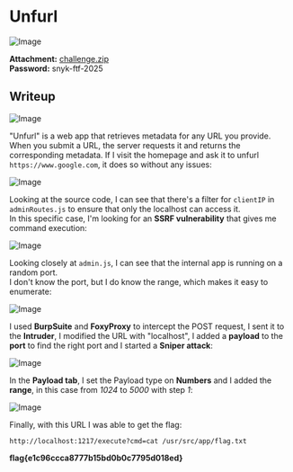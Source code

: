 # Unfurl
![Image](https://github.com/user-attachments/assets/95aef574-bae7-46c2-aab7-d6b2b50bc989)

**Attachment:** [challenge.zip](https://github.com/user-attachments/files/19055047/challenge.zip)  
**Password:** snyk-ftf-2025

## Writeup

![Image](https://github.com/user-attachments/assets/727cf9ff-8a67-4873-be48-c10cddbc877c)

"Unfurl" is a web app that retrieves metadata for any URL you provide. When you submit a URL, the server requests it and returns the corresponding metadata. If I visit the homepage and ask it to unfurl `https://www.google.com`, it does so without any issues:

![Image](https://github.com/user-attachments/assets/0641a53b-e7fd-4069-8072-a08e35c753f9)

Looking at the source code, I can see that there's a filter for `clientIP` in `adminRoutes.js` to ensure that only the localhost can access it.  
In this specific case, I'm looking for an **SSRF vulnerability** that gives me command execution:

![Image](https://github.com/user-attachments/assets/d0ea2a35-eb57-4d11-81bc-036029ea8d23)

Looking closely at `admin.js`, I can see that the internal app is running on a random port.  
I don't know the port, but I do know the range, which makes it easy to enumerate:

![Image](https://github.com/user-attachments/assets/0c32da75-c29c-4641-8e05-fbdcb26e7456)

I used **BurpSuite** and **FoxyProxy** to intercept the POST request, I sent it to the **Intruder**, I modified the URL with "localhost", I added a **payload** to the **port** to find the right port and I started a **Sniper attack**:

![Image](https://github.com/user-attachments/assets/00ff3a59-71bf-4074-b959-b8174e920eb2)

In the **Payload tab**, I set the Payload type on **Numbers** and I added the **range**, in this case from *1024* to *5000* with step *1*:

![Image](https://github.com/user-attachments/assets/5a47a4ad-0f39-4e6f-b8fd-6cb3101646c9)

Finally, with this URL I was able to get the flag:

```text
http://localhost:1217/execute?cmd=cat /usr/src/app/flag.txt
```

**flag{e1c96ccca8777b15bd0b0c7795d018ed}**
